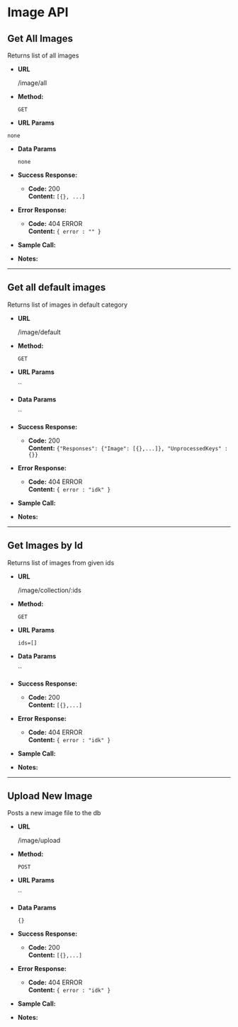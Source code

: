
# Image API

**Get All Images**
----

  Returns list of all images

* **URL**

  /image/all

* **Method:**

  `GET`
  
*  **URL Params**

  `none`

* **Data Params**

  `none`

* **Success Response:**

  * **Code:** 200 <br />
    **Content:** `[{}, ...]`
 
* **Error Response:**

  * **Code:** 404 ERROR <br />
    **Content:** `{ error : "" }`

* **Sample Call:**


* **Notes:**
  
---

**Get all default images**
----

  Returns list of images in default category

* **URL**

  /image/default

* **Method:**

  `GET`
  
*  **URL Params**

   ``

* **Data Params**

  ``

* **Success Response:**

  * **Code:** 200 <br />
    **Content:** `{"Responses": {"Image": [{},...]}, "UnprocessedKeys" : {}}`
 
* **Error Response:**

  * **Code:** 404 ERROR <br />
    **Content:** `{ error : "idk" }`

* **Sample Call:**


* **Notes:**
  
---

**Get Images by Id**
----

  Returns list of images from given ids

* **URL**

  /image/collection/:ids

* **Method:**

  `GET`
  
*  **URL Params**

   `ids=[]`

* **Data Params**

  ``

* **Success Response:**

  * **Code:** 200 <br />
    **Content:** `[{},...]`
 
* **Error Response:**

  * **Code:** 404 ERROR <br />
    **Content:** `{ error : "idk" }`

* **Sample Call:**


* **Notes:**
---

**Upload New Image**
----

  Posts a new image file to the db

* **URL**

  /image/upload

* **Method:**

  `POST`
  
*  **URL Params**

   ``

* **Data Params**

  `{}`

* **Success Response:**

  * **Code:** 200 <br />
    **Content:** `[{},...]`
 
* **Error Response:**

  * **Code:** 404 ERROR <br />
    **Content:** `{ error : "idk" }`

* **Sample Call:**


* **Notes:**
